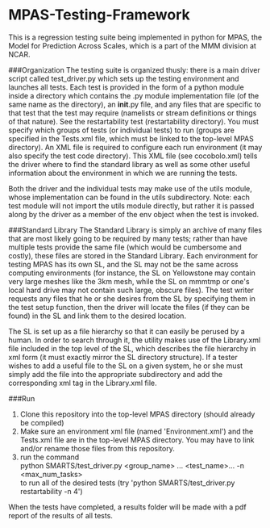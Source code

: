 # MPAS-Testing-Framework
This is a regression testing suite being implemented in python for MPAS, the Model for Prediction Across Scales, which is a part of the MMM division at NCAR.


###Organization
The testing suite is organized thusly: there is a main driver script called test_driver.py which sets up the testing environment and launches all tests. Each test is provided in the form of a python module inside a directory which contains the .py module implementation file (of the same name as the directory), an __init__.py file, and any files that are specific to that test that the test may require (namelists or stream definitions or things of that nature). See the restartability test (restartability directory). You must specify which groups of tests (or individual tests) to run (groups are specified in the Tests.xml file, which must be linked to the top-level MPAS directory). An XML file is required to configure each run environment (it may also specify the test code directory). This XML file (see cocobolo.xml) tells the driver where to find the standard library as well as some other useful information about the environment in which we are running the tests. 

Both the driver and the individual tests may make use of the utils module, whose implementation can be found in the utils subdirectory. Note: each test module will not import the utils module directly, but rather it is passed along by the driver as a member of the env object when the test is invoked.

###Standard Library
The Standard Library is simply an archive of many files that are most likely going to be required by many tests; rather than have multiple tests provide the same file (which would be cumbersome and costly), these files are stored in the Standard Library. Each environment for testing MPAS has its own SL, and the SL may not be the same across computing environments (for instance, the SL on Yellowstone may contain very large meshes like the 3km mesh, while the SL on mmmtmp or one's local hard drive may not contain such large, obscure files). The test writer requests any files that he or she desires from the SL by specifying them in the test setup function, then the driver will locate the files (if they can be found) in the SL and link them to the desired location. 

The SL is set up as a file hierarchy so that it can easily be perused by a human. In order to search through it, the utility makes use of the Library.xml file included in the top level of the SL, which describes the file hierarchy in xml form (it must exactly mirror the SL directory structure). If a tester wishes to add a useful file to the SL on a given system, he or she must simply add the file into the appropriate subdirectory and add the corresponding xml tag in the Library.xml file. 

###Run

1. Clone this repository into the top-level MPAS directory (should already be compiled)
2. Make sure an environment xml file (named 'Environment.xml') and the Tests.xml file are in the top-level MPAS directory. You may have to link and/or rename those files from this repository.
3. run the command <br>
python SMARTS/test_driver.py <group_name> ... <test_name>... -n <max_num_tasks> <br>
  to run all of the desired tests (try 'python SMARTS/test_driver.py restartability -n 4')

When the tests have completed, a results folder will be made with a pdf report of the results of all tests. 
